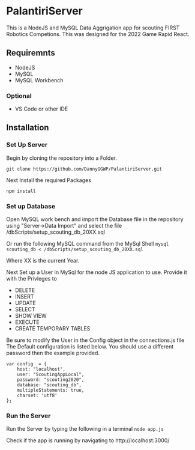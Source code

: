 # PalantiriServer
This is a NodeJS and MySQL Data Aggrigation app for scouting FIRST Robotics Competions. This was designed for the 2022 Game Rapid React. 

## Requiremnts 
- NodeJS 
- MySQL 
- MySQL Workbench
### Optional 
- VS Code or other IDE

## Installation 
### Set Up Server
Begin by cloning the repository into a Folder. 

`git clone https://github.com/DannyGGWP/PalantiriServer.git`

Next Install the required Packages 

`npm install` 
### Set up Database
Open MySQL work bench and import the Database file in the repository using "Server->Data Import" and select the file /dbScripts/setup_scouting_db_20XX.sql 

Or run the following MySQL command from the MySql Shell 
`mysql scouting_db < /dbScripts/setup_scouting_db_20XX.sql`

Where XX is the current Year. 

Next Set up a User in MySql for the node JS application to use. Provide it with the Privleges to 
- DELETE
- INSERT 
- UPDATE 
- SELECT 
- SHOW VIEW
- EXECUTE
- CREATE TEMPORARY TABLES 

Be sure to modify the User in the Config object in the connections.js file The Default configuration is listed below. You should use a different password then the example provided. 

```
var config  = {
    host: "localhost",
    user: "ScoutingAppLocal",
    password: "scouting2020",
    database: "scouting_db", 
    multipleStatements: true,
    charset: 'utf8'
}; 
```

### Run the Server 
Run the Server by typing the following in a terminal 
`node app.js` 

Check if the app is running by navigating to http://localhost:3000/ 
